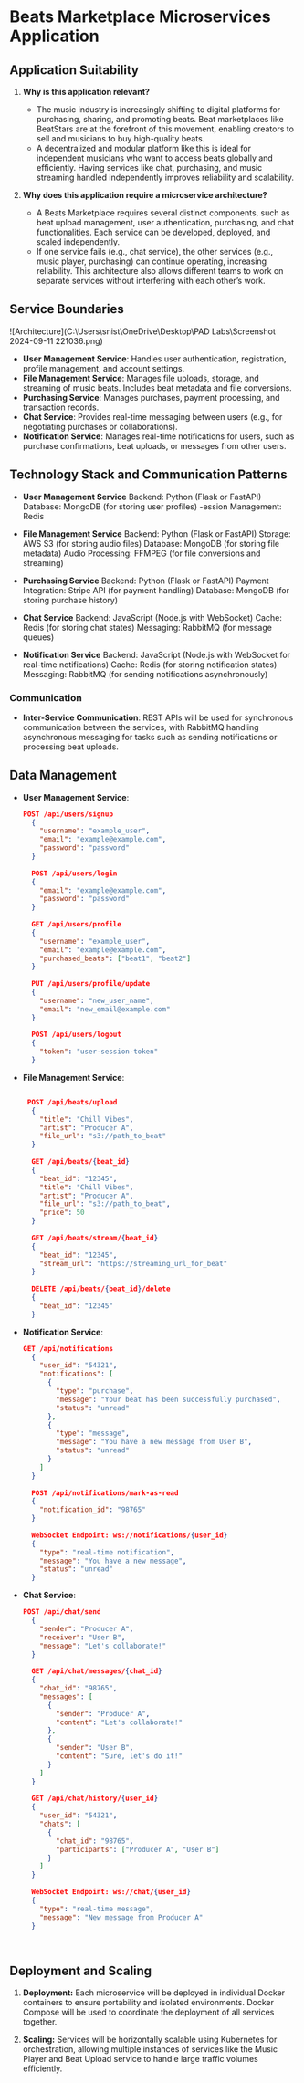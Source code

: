 # Beats Marketplace Microservices Application

## Application Suitability

1. **Why is this application relevant?**
   - The music industry is increasingly shifting to digital platforms for purchasing, sharing, and promoting beats. Beat marketplaces like BeatStars are at the forefront of this movement, enabling creators to sell and musicians to buy high-quality beats.
   - A decentralized and modular platform like this is ideal for independent musicians who want to access beats globally and efficiently. Having services like chat, purchasing, and music streaming handled independently improves reliability and scalability.

2. **Why does this application require a microservice architecture?**
   - A Beats Marketplace requires several distinct components, such as beat upload management, user authentication, purchasing, and chat functionalities. Each service can be developed, deployed, and scaled independently.
   - If one service fails (e.g., chat service), the other services (e.g., music player, purchasing) can continue operating, increasing reliability. This architecture also allows different teams to work on separate services without interfering with each other’s work.

## Service Boundaries

![Architecture](C:\Users\snist\OneDrive\Desktop\PAD Labs\Screenshot 2024-09-11 221036.png)

- **User Management Service**: Handles user authentication, registration, profile management, and account settings.
- **File Management Service**: Manages file uploads, storage, and streaming of music beats. Includes beat metadata and file conversions.
- **Purchasing Service**: Manages purchases, payment processing, and transaction records.
- **Chat Service**:  Provides real-time messaging between users (e.g., for negotiating purchases or collaborations).
- **Notification Service**: Manages real-time notifications for users, such as purchase confirmations, beat uploads, or messages from other users.

## Technology Stack and Communication Patterns

- **User Management Service**
  Backend: Python (Flask or FastAPI)
  Database: MongoDB (for storing user profiles)
  -ession Management: Redis

- **File Management Service**
  Backend: Python (Flask or FastAPI)
  Storage: AWS S3 (for storing audio files)
  Database: MongoDB (for storing file metadata)
  Audio Processing: FFMPEG (for file conversions and streaming)

- **Purchasing Service**
  Backend: Python (Flask or FastAPI)
  Payment Integration: Stripe API (for payment handling)
  Database: MongoDB (for storing purchase history)
 
- **Chat Service**
  Backend: JavaScript (Node.js with WebSocket)
  Cache: Redis (for storing chat states)
  Messaging: RabbitMQ (for message queues)

- **Notification Service**
  Backend: JavaScript (Node.js with WebSocket for real-time notifications)
  Cache: Redis (for storing notification states)
  Messaging: RabbitMQ (for sending notifications asynchronously)
### Communication
- **Inter-Service Communication**: REST APIs will be used for synchronous communication between the services, with RabbitMQ handling asynchronous messaging for tasks such as sending notifications or processing beat uploads.
  
## Data Management

* **User Management Service**:
  ```json
  POST /api/users/signup 
    {
      "username": "example_user",
      "email": "example@example.com",
      "password": "password"
    }
    
    POST /api/users/login
    {
      "email": "example@example.com",
      "password": "password"
    }
    
    GET /api/users/profile
    {
      "username": "example_user",
      "email": "example@example.com",
      "purchased_beats": ["beat1", "beat2"]
    }
    
    PUT /api/users/profile/update
    {
      "username": "new_user_name",
      "email": "new_email@example.com"
    }
    
    POST /api/users/logout
    {
      "token": "user-session-token"
    }
* **File Management Service**:
  ```json
  
   POST /api/beats/upload
    {
      "title": "Chill Vibes",
      "artist": "Producer A",
      "file_url": "s3://path_to_beat"
    }
    
    GET /api/beats/{beat_id}
    {
      "beat_id": "12345",
      "title": "Chill Vibes",
      "artist": "Producer A",
      "file_url": "s3://path_to_beat",
      "price": 50
    }
    
    GET /api/beats/stream/{beat_id}
    {
      "beat_id": "12345",
      "stream_url": "https://streaming_url_for_beat"
    }
    
    DELETE /api/beats/{beat_id}/delete
    {
      "beat_id": "12345"
    }
* **Notification Service**:
  ```json
  GET /api/notifications
    {
      "user_id": "54321",
      "notifications": [
        {
          "type": "purchase",
          "message": "Your beat has been successfully purchased",
          "status": "unread"
        },
        {
          "type": "message",
          "message": "You have a new message from User B",
          "status": "unread"
        }
      ]
    }
    
    POST /api/notifications/mark-as-read
    {
      "notification_id": "98765"
    }
    
    WebSocket Endpoint: ws://notifications/{user_id}
    {
      "type": "real-time notification",
      "message": "You have a new message",
      "status": "unread"
    }
* **Chat Service**:
  ```json
  POST /api/chat/send
    {
      "sender": "Producer A",
      "receiver": "User B",
      "message": "Let's collaborate!"
    }
    
    GET /api/chat/messages/{chat_id}
    {
      "chat_id": "98765",
      "messages": [
        {
          "sender": "Producer A",
          "content": "Let's collaborate!"
        },
        {
          "sender": "User B",
          "content": "Sure, let's do it!"
        }
      ]
    }
    
    GET /api/chat/history/{user_id}
    {
      "user_id": "54321",
      "chats": [
        {
          "chat_id": "98765",
          "participants": ["Producer A", "User B"]
        }
      ]
    }
    
    WebSocket Endpoint: ws://chat/{user_id}
    {
      "type": "real-time message",
      "message": "New message from Producer A"
    }

 
  

## Deployment and Scaling

1. **Deployment:**
   Each microservice will be deployed in individual Docker containers to ensure portability and isolated environments. Docker Compose will be used to coordinate the deployment of all services together.

2. **Scaling:**
   Services will be horizontally scalable using Kubernetes for orchestration, allowing multiple instances of services like the Music Player and Beat Upload service to handle large traffic volumes efficiently.
